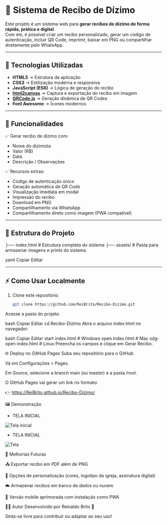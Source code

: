 # 📜 Sistema de Recibo de Dízimo

Este projeto é um sistema web para **gerar recibos de dízimo de forma rápida, prática e digital**.  
Com ele, é possível criar um recibo personalizado, gerar um código de autenticação, incluir QR Code, imprimir, baixar em PNG ou compartilhar diretamente pelo WhatsApp.

---

## 🚀 Tecnologias Utilizadas

- **HTML5** → Estrutura da aplicação  
- **CSS3** → Estilização moderna e responsiva  
- **JavaScript (ES6)** → Lógica de geração do recibo  
- **[html2canvas](https://html2canvas.hertzen.com/)** → Captura e exportação do recibo em imagem  
- **[QRCode.js](https://github.com/davidshimjs/qrcodejs)** → Geração dinâmica de QR Codes  
- **Font Awesome** → Ícones modernos  

---

## 🎯 Funcionalidades

✅ Gerar recibo de dízimo com:  
- Nome do dizimista  
- Valor (R$)  
- Data  
- Descrição / Observações  

✅ Recursos extras:  
- Código de autenticação único  
- Geração automática de QR Code  
- Visualização imediata em modal  
- Impressão do recibo  
- Download em PNG  
- Compartilhamento via WhatsApp  
- Compartilhamento direto como imagem (PWA compatível)  

---

## 📂 Estrutura do Projeto

├── index.html # Estrutura completa do sistema
├── assets/ # Pasta para armazenar imagens e prints do sistema

yaml
Copiar
Editar

---

## ⚡ Como Usar Localmente

1. Clone este repositório:
   ```bash
   git clone https://github.com/ReiBrito/Recibo-Dizimo.git
Acesse a pasta do projeto:

bash
Copiar
Editar
cd Recibo-Dizimo
Abra o arquivo index.html no navegador:

bash
Copiar
Editar
start index.html   # Windows
open index.html    # Mac
xdg-open index.html # Linux
Preencha os campos e clique em Gerar Recibo.

🌐 Deploy no GitHub Pages
Suba seu repositório para o GitHub.

Vá em Configurações > Pages.

Em Source, selecione a branch main (ou master) e a pasta /root.

O GitHub Pages vai gerar um link no formato:

👉 https://ReiBrito.github.io/Recibo-Dizimo/

🖼️ Demonstração

* TELA INICIAL
  
![Tela inicial](tela.png)

* TELA INICIAL
  
![Tela](recibo.png)


📌 Melhorias Futuras

📤 Exportar recibo em PDF além de PNG

🎨 Opções de personalização (cores, logotipo da igreja, assinatura digital)

☁️ Armazenar recibos em banco de dados ou nuvem

📱 Versão mobile aprimorada com instalação como PWA

👨‍💻 Autor
Desenvolvido por Reinaldo Brito 💙

Sinta-se livre para contribuir ou adaptar ao seu uso!

